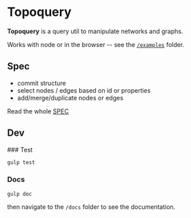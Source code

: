 # Topoquery

**Topoquery** is a query util to manipulate networks and graphs.

Works with node or in the browser -- see the [`/examples`](/examples) folder.

## Spec

* commit structure
* select nodes / edges based on id or properties
* add/merge/duplicate nodes or edges

Read the whole [SPEC](https://github.com/topogram/topogram/wiki/Topogram-graph-query-syntax)


## Dev

### Test

    gulp test

### Docs

    gulp doc

then navigate to the `/docs` folder to see the documentation.
